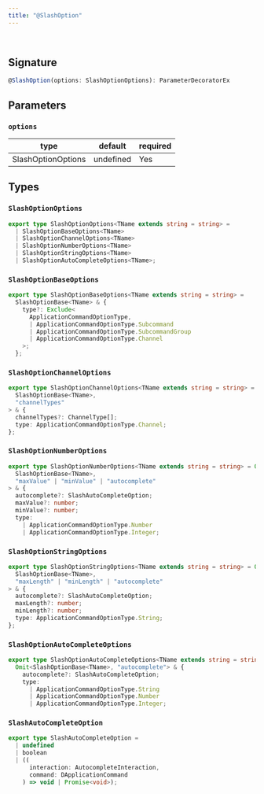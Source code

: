 ```yaml
---
title: "@SlashOption"
---
```


<br/>

## Signature

```ts
@SlashOption(options: SlashOptionOptions): ParameterDecoratorEx  
```

## Parameters

### `options`

| type      | default | required |
| --------- | ------- | -------- |
| SlashOptionOptions | undefined    | Yes      |

## Types

### `SlashOptionOptions`

```ts
export type SlashOptionOptions<TName extends string = string> =
  | SlashOptionBaseOptions<TName>
  | SlashOptionChannelOptions<TName>
  | SlashOptionNumberOptions<TName>
  | SlashOptionStringOptions<TName>
  | SlashOptionAutoCompleteOptions<TName>;
```

### `SlashOptionBaseOptions`

```ts
export type SlashOptionBaseOptions<TName extends string = string> =
  SlashOptionBase<TName> & {
    type?: Exclude<
      ApplicationCommandOptionType,
      | ApplicationCommandOptionType.Subcommand
      | ApplicationCommandOptionType.SubcommandGroup
      | ApplicationCommandOptionType.Channel
    >;
  };
```

### `SlashOptionChannelOptions`

```ts
export type SlashOptionChannelOptions<TName extends string = string> = Omit<
  SlashOptionBase<TName>,
  "channelTypes"
> & {
  channelTypes?: ChannelType[];
  type: ApplicationCommandOptionType.Channel;
};
```

### `SlashOptionNumberOptions`

```ts
export type SlashOptionNumberOptions<TName extends string = string> = Omit<
  SlashOptionBase<TName>,
  "maxValue" | "minValue" | "autocomplete"
> & {
  autocomplete?: SlashAutoCompleteOption;
  maxValue?: number;
  minValue?: number;
  type:
    | ApplicationCommandOptionType.Number
    | ApplicationCommandOptionType.Integer;
```

### `SlashOptionStringOptions`

```ts
export type SlashOptionStringOptions<TName extends string = string> = Omit<
  SlashOptionBase<TName>,
  "maxLength" | "minLength" | "autocomplete"
> & {
  autocomplete?: SlashAutoCompleteOption;
  maxLength?: number;
  minLength?: number;
  type: ApplicationCommandOptionType.String;
};
```

### `SlashOptionAutoCompleteOptions`

```ts
export type SlashOptionAutoCompleteOptions<TName extends string = string> =
  Omit<SlashOptionBase<TName>, "autocomplete"> & {
    autocomplete?: SlashAutoCompleteOption;
    type:
      | ApplicationCommandOptionType.String
      | ApplicationCommandOptionType.Number
      | ApplicationCommandOptionType.Integer;
```

### `SlashAutoCompleteOption`

```ts
export type SlashAutoCompleteOption =
  | undefined
  | boolean
  | ((
      interaction: AutocompleteInteraction,
      command: DApplicationCommand
    ) => void | Promise<void>);
```